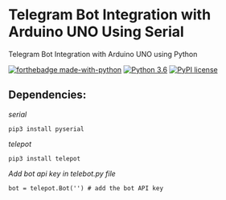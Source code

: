 # Telegram Bot Integration with Arduino UNO Using Serial
Telegram Bot Integration with Arduino UNO using Python

[![forthebadge made-with-python](http://ForTheBadge.com/images/badges/made-with-python.svg)](https://www.python.org/)                  [![Python 3.6](https://img.shields.io/badge/python-3.6-blue.svg)](https://www.python.org/downloads/release/python-360/)          [![PyPI license](https://img.shields.io/pypi/l/ansicolortags.svg)](https://pypi.python.org/pypi/ansicolortags/)

## Dependencies:

*serial*
```
pip3 install pyserial
```

*telepot*
```
pip3 install telepot
```

*Add bot api key in telebot.py file*
```
bot = telepot.Bot('') # add the bot API key
```